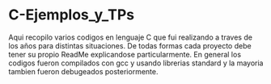 # C-Ejemplos_y_TPs
Aqui recopilo varios codigos en lenguaje C que fui realizando a traves de los años para distintas situaciones. 
De todas formas cada proyecto debe tener su propio ReadMe explicandose particularmente.
En general los codigos fueron compilados con gcc y usando librerias standard y la mayoria tambien fueron debugeados posteriormente.
